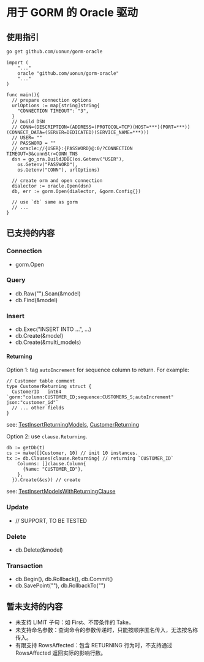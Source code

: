 # 用于 GORM 的 Oracle 驱动

## 使用指引

```bash
go get github.com/uonun/gorm-oracle
```

```golang
import (
	"..."
	oracle "github.com/uonun/gorm-oracle"
	"..."
)

func main(){
  // prepare connection options
  urlOptions := map[string]string{
    "CONNECTION TIMEOUT": "3",
  }
  // build DSN
  // CONN=(DESCRIPTION=(ADDRESS=(PROTOCOL=TCP)(HOST=***)(PORT=***))(CONNECT_DATA=(SERVER=DEDICATED)(SERVICE_NAME=***)))
  // USER= ""
  // PASSWORD = ""
  // oracle://{USER}:{PASSWORD}@:0/?CONNECTION TIMEOUT=3&connStr=CONN_TNS
  dsn = go_ora.BuildJDBC(os.Getenv("USER"), 
    os.Getenv("PASSWORD"), 
    os.Getenv("CONN"), urlOptions)

  // create orm and open connection
  dialector := oracle.Open(dsn)
  db, err := gorm.Open(dialector, &gorm.Config{})

  // use `db` same as gorm
  // ...
}
```

## 已支持的内容

### Connection
  - gorm.Open


### Query
  - db.Raw("").Scan(&model)
  - db.Find(&model)

### Insert
  - db.Exec("INSERT INTO ...", ...)
  - db.Create(&model)
  - db.Create(&multi_models)
  
#### Returning

Option 1: tag `autoIncrement` for sequence column to return. For example:

```golang
// Customer table comment
type CustomerReturning struct {
  CustomerID   int64     `gorm:"column:CUSTOMER_ID;sequence:CUSTOMERS_S;autoIncrement" json:"customer_id"`
  // ... other fields
}
```

see: [TestInsertReturningModels](./test/insert_test.go), [CustomerReturning](./test/models.go)

Option 2: use `clause.Returning`.

```golang
db := getDb(t)
cs := make([]Customer, 10) // init 10 instances.
tx := db.Clauses(clause.Returning{ // returning `CUSTOMER_ID`
    Columns: []clause.Column{
      {Name: "CUSTOMER_ID"},
    },
  }).Create(&cs)) // create
```

see: [TestInsertModelsWithReturningClause](./test/insert_test.go)

### Update
  - // SUPPORT, TO BE TESTED

### Delete
  - db.Delete(&model)

### Transaction
  - db.Begin(), db.Rollback(), db.Commit()
  - db.SavePoint(""), db.RollbackTo("")

## 暂未支持的内容

- 未支持 LIMIT 子句：如 First、不带条件的 Take。
- 未支持命名参数：查询命令的参数传递时，只能按顺序匿名传入，无法按名称传入。
- 有限支持 RowsAffected：包含 RETURNING 行为时，不支持通过 RowsAffected 返回实际的影响行数。

